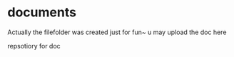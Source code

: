 documents
=========

Actually
the filefolder was created just for fun~
u may upload the doc here

repsotiory for doc
